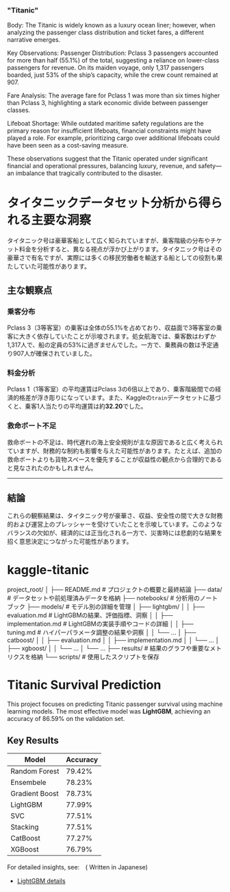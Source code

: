 ### "Titanic"

Body:
The Titanic is widely known as a luxury ocean liner; however, when analyzing the passenger class distribution and ticket fares, a different narrative emerges.

Key Observations:
Passenger Distribution: Pclass 3 passengers accounted for more than half (55.1%) of the total, suggesting a reliance on lower-class passengers for revenue. On its maiden voyage, only 1,317 passengers boarded, just 53% of the ship’s capacity, while the crew count remained at 907.

Fare Analysis: The average fare for Pclass 1 was more than six times higher than Pclass 3, highlighting a stark economic divide between passenger classes.

Lifeboat Shortage: While outdated maritime safety regulations are the primary reason for insufficient lifeboats, financial constraints might have played a role. For example, prioritizing cargo over additional lifeboats could have been seen as a cost-saving measure.

These observations suggest that the Titanic operated under significant financial and operational pressures, balancing luxury, revenue, and safety—an imbalance that tragically contributed to the disaster.

# タイタニックデータセット分析から得られる主要な洞察

タイタニック号は豪華客船として広く知られていますが、乗客階級の分布やチケット料金を分析すると、異なる視点が浮かび上がります。タイタニック号はその豪華さで有名ですが、実際には多くの移民労働者を輸送する船としての役割も果たしていた可能性があります。

## 主な観察点

### 乗客分布
Pclass 3（3等客室）の乗客は全体の55.1%を占めており、収益面で3等客室の乗客に大きく依存していたことが示唆されます。処女航海では、乗客数はわずか1,317人で、船の定員の53%に過ぎませんでした。一方で、乗務員の数は予定通り907人が確保されていました。

### 料金分析
Pclass 1（1等客室）の平均運賃はPclass 3の6倍以上であり、乗客階級間での経済的格差が浮き彫りになっています。また、Kaggleの`train`データセットに基づくと、乗客1人当たりの平均運賃は約**32.20**でした。

### 救命ボート不足
救命ボートの不足は、時代遅れの海上安全規則が主な原因であると広く考えられていますが、財務的な制約も影響を与えた可能性があります。たとえば、追加の救命ボートよりも貨物スペースを優先することが収益性の観点から合理的であると見なされたのかもしれません。

---

## 結論

これらの観察結果は、タイタニック号が豪華さ、収益、安全性の間で大きな財務的および運営上のプレッシャーを受けていたことを示唆しています。このようなバランスの欠如が、経済的には正当化される一方で、災害時には悲劇的な結果を招く意思決定につながった可能性があります。






# kaggle-titanic

project_root/
│
├── README.md           # プロジェクトの概要と最終結論
├── data/               # データセットや前処理済みデータを格納
├── notebooks/          # 分析用のノートブック
├── models/             # モデル別の詳細を管理
│   ├── lightgbm/
│   │   ├── evaluation.md     # LightGBMの結果、評価指標、洞察
│   │   ├── implementation.md # LightGBMの実装手順やコードの詳細
│   │   ├── tuning.md         # ハイパーパラメータ調整の結果や洞察
│   │   └── ...
│   ├── catboost/
│   │   ├── evaluation.md
│   │   ├── implementation.md
│   │   └── ...
│   ├── xgboost/
│   │   └── ...
│   └── ...
├── results/            # 結果のグラフや重要なメトリクスを格納
└── scripts/            # 使用したスクリプトを保存

# Titanic Survival Prediction

This project focuses on predicting Titanic passenger survival using machine learning models. 
The most effective model was **LightGBM**, achieving an accuracy of 86.59% on the validation set.

## Key Results
| Model            | Accuracy | 
|------------------|----------|
| Random Forest    | 79.42%   | 
| Ensembele        | 78.23%   | 
| Gradient Boost   | 78.73%   | 
| LightGBM         | 77.99%   | 
| SVC              | 77.51%   | 
| Stacking         | 77.51%   | 
| CatBoost         | 77.27%   | 
| XGBoost          | 76.79%   | 

For detailed insights, see:　( Written in Japanese)
- [LightGBM details](models/lightgbm/evaluation.md)


